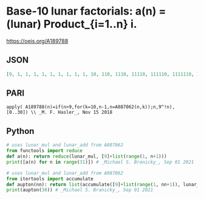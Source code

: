 # Base\-10 lunar factorials: a\(n\) \= \(lunar\) Product\_\{i\=1\.\.n\} i\.
https://oeis.org/A189788
## JSON
```JSON
[9, 1, 1, 1, 1, 1, 1, 1, 1, 1, 10, 110, 1110, 11110, 111110, 1111110, 11111110, 111111110, 1111111110, 11111111110, 111111111100, 1111111111100, 11111111111100, 111111111111100, 1111111111111100, 11111111111111100, 111111111111111100, 1111111111111111100, 11111111111111111100, 111111111111111111100, 1111111111111111111000]
```
## PARI
```PARI
apply( A189788(n)=if(n>9,for(k=10,n-1,n=A087062(n,k));n,9^!n), [0..30]) \\ _M. F. Hasler_, Nov 15 2018
```
## Python
```Python
# uses lunar_mul and lunar_add from A087062
from functools import reduce
def a(n): return reduce(lunar_mul, [9]+list(range(1, n+1)))
print([a(n) for n in range(31)]) # _Michael S. Branicky_, Sep 01 2021
```
```Python
# uses lunar_mul and lunar_add from A087062
from itertools import accumulate
def aupton(nn): return list(accumulate([9]+list(range(1, nn+1)), lunar_mul))
print(aupton(30)) # _Michael S. Branicky_, Sep 01 2021
```
